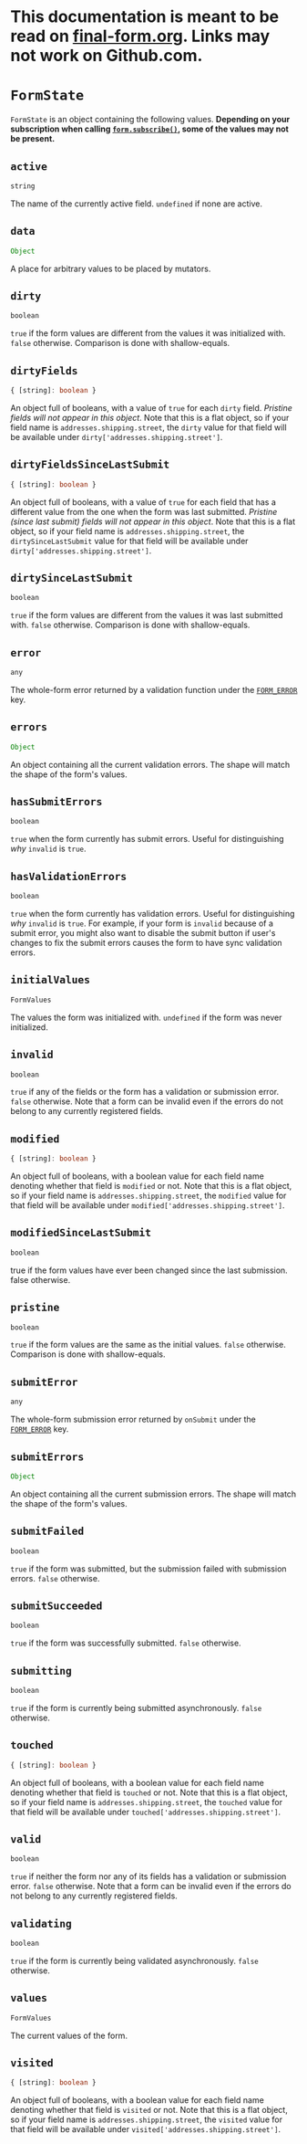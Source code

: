 # This documentation is meant to be read on [final-form.org](https://final-form.org/docs/final-form/types/FormState). Links may not work on Github.com.

# `FormState`

`FormState` is an object containing the following values. **Depending on your subscription when calling [`form.subscribe()`](FormApi#subscribe), some of the values may not be present.**

## `active`

```ts
string
```

The name of the currently active field. `undefined` if none are active.

## `data`

```ts
Object
```

A place for arbitrary values to be placed by mutators.

## `dirty`

```ts
boolean
```

`true` if the form values are different from the values it was initialized with. `false` otherwise. Comparison is done with shallow-equals.

## `dirtyFields`

```ts
{ [string]: boolean }
```

An object full of booleans, with a value of `true` for each `dirty` field. _Pristine fields will not appear in this object_. Note that this is a flat object, so if your field name is `addresses.shipping.street`, the `dirty` value for that field will be available under `dirty['addresses.shipping.street']`.

## `dirtyFieldsSinceLastSubmit`

```ts
{ [string]: boolean }
```

An object full of booleans, with a value of `true` for each field that has a different value from the one when the form was last submitted. _Pristine (since last submit) fields will not appear in this object_. Note that this is a flat object, so if your field name is `addresses.shipping.street`, the `dirtySinceLastSubmit` value for that field will be available under `dirty['addresses.shipping.street']`.

## `dirtySinceLastSubmit`

```ts
boolean
```

`true` if the form values are different from the values it was last submitted with. `false` otherwise. Comparison is done with shallow-equals.

## `error`

```ts
any
```

The whole-form error returned by a validation function under the [`FORM_ERROR`](../api#form_error) key.

## `errors`

```ts
Object
```

An object containing all the current validation errors. The shape will match the
shape of the form's values.

## `hasSubmitErrors`

```ts
boolean
```

`true` when the form currently has submit errors. Useful for distinguishing _why_ `invalid` is `true`.

## `hasValidationErrors`

```ts
boolean
```

`true` when the form currently has validation errors. Useful for distinguishing _why_ `invalid` is `true`. For example, if your form is `invalid` because of a submit error, you might also want to disable the submit button if user's changes to fix the submit errors causes the form to have sync validation errors.

## `initialValues`

```ts
FormValues
```

The values the form was initialized with. `undefined` if the form was never
initialized.

## `invalid`

```ts
boolean
```

`true` if any of the fields or the form has a validation or submission error.
`false` otherwise. Note that a form can be invalid even if the errors do not
belong to any currently registered fields.

## `modified`

```ts
{ [string]: boolean }
```

An object full of booleans, with a boolean value for each field name denoting whether that field is `modified` or not. Note that this is a flat object, so if your field name is `addresses.shipping.street`, the `modified` value for that field will be available under `modified['addresses.shipping.street']`.

## `modifiedSinceLastSubmit`

```ts
boolean
```

true if the form values have ever been changed since the last submission. false otherwise.

## `pristine`

```ts
boolean
```

`true` if the form values are the same as the initial values. `false` otherwise.
Comparison is done with shallow-equals.

## `submitError`

```ts
any
```

The whole-form submission error returned by `onSubmit` under the [`FORM_ERROR`](../api#form_error) key.

## `submitErrors`

```ts
Object
```

An object containing all the current submission errors. The shape will match the
shape of the form's values.

## `submitFailed`

```ts
boolean
```

`true` if the form was submitted, but the submission failed with submission
errors. `false` otherwise.

## `submitSucceeded`

```ts
boolean
```

`true` if the form was successfully submitted. `false` otherwise.

## `submitting`

```ts
boolean
```

`true` if the form is currently being submitted asynchronously. `false`
otherwise.

## `touched`

```ts
{ [string]: boolean }
```

An object full of booleans, with a boolean value for each field name denoting whether that field is `touched` or not. Note that this is a flat object, so if your field name is `addresses.shipping.street`, the `touched` value for that field will be available under `touched['addresses.shipping.street']`.

## `valid`

```ts
boolean
```

`true` if neither the form nor any of its fields has a validation or submission
error. `false` otherwise. Note that a form can be invalid even if the errors do
not belong to any currently registered fields.

## `validating`

```ts
boolean
```

`true` if the form is currently being validated asynchronously. `false`
otherwise.

## `values`

```ts
FormValues
```

The current values of the form.

## `visited`

```ts
{ [string]: boolean }
```

An object full of booleans, with a boolean value for each field name denoting whether that field is `visited` or not. Note that this is a flat object, so if your field name is `addresses.shipping.street`, the `visited` value for that field will be available under `visited['addresses.shipping.street']`.
